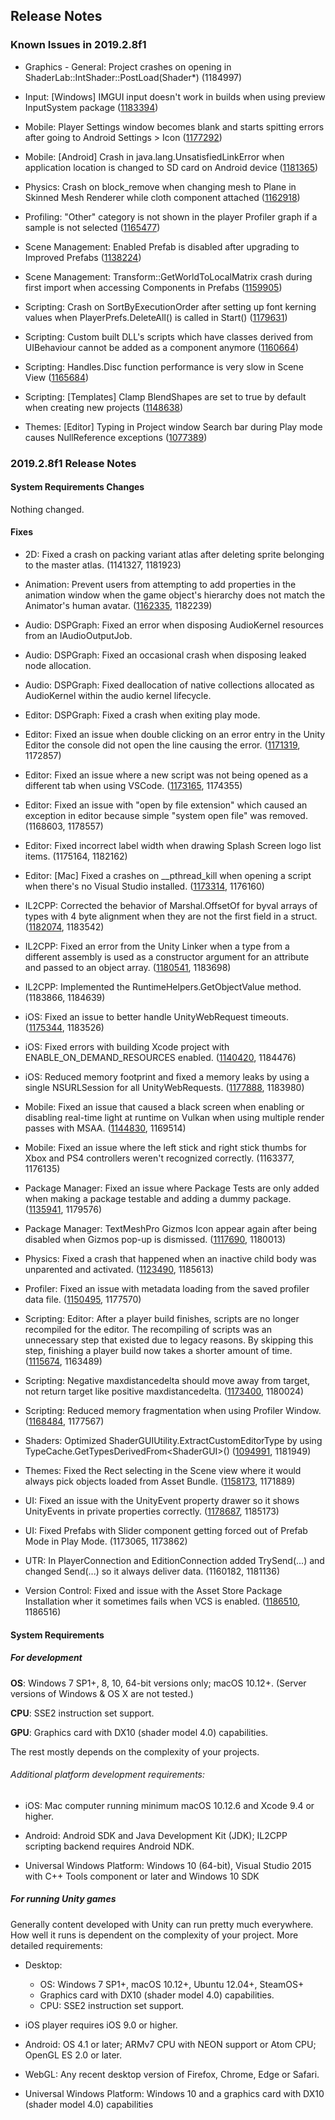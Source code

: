 ## Release Notes

### Known Issues in 2019.2.8f1

-   Graphics - General: Project crashes on opening in ShaderLab::IntShader::PostLoad(Shader\*) (1184997)

-   Input: \[Windows\] IMGUI input doesn\'t work in builds when using preview InputSystem package ([1183394](https://issuetracker.unity3d.com/issues/imgui-input-doesnt-work-in-builds-when-using-preview-inputsystem-package))

-   Mobile: Player Settings window becomes blank and starts spitting errors after going to Android Settings \> Icon ([1177292](https://issuetracker.unity3d.com/issues/player-settings-window-becomes-blank-and-starts-spitting-errors-after-going-to-android-settings-icon))

-   Mobile: \[Android\] Crash in java.lang.UnsatisfiedLinkError when application location is changed to SD card on Android device ([1181365](https://issuetracker.unity3d.com/issues/android-crash-in-java-dot-lang-dot-unsatisfiedlinkerror-when-application-location-is-changed-to-sd-card-on-android-device))

-   Physics: Crash on block_remove when changing mesh to Plane in Skinned Mesh Renderer while cloth component attached ([1162918](https://issuetracker.unity3d.com/issues/crash-on-block-remove-when-changing-mesh-to-plane-in-skinned-mesh-renderer-while-cloth-component-attached))

-   Profiling: \"Other\" category is not shown in the player Profiler graph if a sample is not selected ([1165477](https://issuetracker.unity3d.com/issues/other-category-is-not-shown-in-the-player-profiler-graph-if-a-sample-is-not-selected))

-   Scene Management: Enabled Prefab is disabled after upgrading to Improved Prefabs ([1138224](https://issuetracker.unity3d.com/issues/enabled-prefab-is-disabled-after-upgrading-to-improved-prefabs))

-   Scene Management: Transform::GetWorldToLocalMatrix crash during first import when accessing Components in Prefabs ([1159905](https://issuetracker.unity3d.com/issues/transform-getworldtolocalmatrix-crash-during-first-import-when-accessing-components-in-prefabs))

-   Scripting: Crash on SortByExecutionOrder after setting up font kerning values when PlayerPrefs.DeleteAll() is called in Start() ([1179631](https://issuetracker.unity3d.com/issues/crash-on-sortbyexecutionorder-after-setting-up-font-kerning-values-when-playerprefs-dot-deleteall-is-called-in-start))

-   Scripting: Custom built DLL\'s scripts which have classes derived from UIBehaviour cannot be added as a component anymore ([1160664](https://issuetracker.unity3d.com/issues/custom-built-dlls-that-have-scripts-which-have-classes-derived-from-uibehaviour-cannot-be-added-as-a-component-anymore))

-   Scripting: Handles.Disc function performance is very slow in Scene View ([1165684](https://issuetracker.unity3d.com/issues/handles-dot-disc-function-performance-is-very-slow-in-scene-view))

-   Scripting: \[Templates\] Clamp BlendShapes are set to true by default when creating new projects ([1148638](https://issuetracker.unity3d.com/issues/templates-clamp-blendshapes-are-set-to-true-by-default-when-creating-new-projects))

-   Themes: \[Editor\] Typing in Project window Search bar during Play mode causes NullReference exceptions ([1077389](https://issuetracker.unity3d.com/issues/editor-typing-in-project-window-search-bar-during-play-mode-causes-nullreference-exceptions))

### 2019.2.8f1 Release Notes

#### System Requirements Changes

Nothing changed.

#### Fixes

-   2D: Fixed a crash on packing variant atlas after deleting sprite belonging to the master atlas. (1141327, 1181923)

-   Animation: Prevent users from attempting to add properties in the animation window when the game object\'s hierarchy does not match the Animator\'s human avatar. ([1162335](https://issuetracker.unity3d.com/issues/animation-failing-to-add-animation-property-to-the-parent-of-a-rigged-character), 1182239)

-   Audio: DSPGraph: Fixed an error when disposing AudioKernel resources from an IAudioOutputJob.

-   Audio: DSPGraph: Fixed an occasional crash when disposing leaked node allocation.

-   Audio: DSPGraph: Fixed deallocation of native collections allocated as AudioKernel within the audio kernel lifecycle.

-   Editor: DSPGraph: Fixed a crash when exiting play mode.

-   Editor: Fixed an issue when double clicking on an error entry in the Unity Editor the console did not open the line causing the error. ([1171319](https://issuetracker.unity3d.com/issues/mac-vscode-editor-vscode-does-not-show-the-error-line-when-double-clicking-on-the-error-entry-in-unity-editor-console), 1172857)

-   Editor: Fixed an issue where a new script was not being opened as a different tab when using VSCode. ([1173165](https://issuetracker.unity3d.com/issues/mac-a-new-script-is-not-being-opened-as-a-different-tab-when-using-vscode), 1174355)

-   Editor: Fixed an issue with \"open by file extension\" which caused an exception in editor because simple \"system open file\" was removed. (1168603, 1178557)

-   Editor: Fixed incorrect label width when drawing Splash Screen logo list items. (1175164, 1182162)

-   Editor: \[Mac\] Fixed a crashes on \_\_pthread_kill when opening a script when there\'s no Visual Studio installed. ([1173314](https://issuetracker.unity3d.com/issues/mac-crashes-on-pthread-kill-when-opening-a-script-when-theres-no-visual-studio-installed), 1176160)

-   IL2CPP: Corrected the behavior of Marshal.OffsetOf for byval arrays of types with 4 byte alignment when they are not the first field in a struct. ([1182074](https://issuetracker.unity3d.com/issues/64bit-il2cpp-marshal-dot-offsetof-returns-incorrect-offset), 1183542)

-   IL2CPP: Fixed an error from the Unity Linker when a type from a different assembly is used as a constructor argument for an attribute and passed to an object array. ([1180541](https://issuetracker.unity3d.com/issues/fatal-error-in-unity-cil-linker-for-type-within-attribute-when-building-with-medium-or-high-stripping-level), 1183698)

-   IL2CPP: Implemented the RuntimeHelpers.GetObjectValue method. (1183866, 1184639)

-   iOS: Fixed an issue to better handle UnityWebRequest timeouts. ([1175344](https://issuetracker.unity3d.com/issues/ios-unitywebrequest-dot-sendwebrequest-timeout-property-is-being-ignored-until-the-server-response), 1183526)

-   iOS: Fixed errors with building Xcode project with ENABLE_ON_DEMAND_RESOURCES enabled. ([1140420](https://issuetracker.unity3d.com/issues/ios-odr-xcode-fails-building-project-which-uses-on-demand-resources), 1184476)

-   iOS: Reduced memory footprint and fixed a memory leaks by using a single NSURLSession for all UnityWebRequests. ([1177888](https://issuetracker.unity3d.com/issues/memory-leak-when-sending-unitywebrequests), 1183980)

-   Mobile: Fixed an issue that caused a black screen when enabling or disabling real-time light at runtime on Vulkan when using multiple render passes with MSAA. ([1144830](https://issuetracker.unity3d.com/issues/android-gles3-images-are-rendered-after-a-delay-on-some-devices), 1169514)

-   Mobile: Fixed an issue where the left stick and right stick thumbs for Xbox and PS4 controllers weren\'t recognized correctly. (1163377, 1176135)

-   Package Manager: Fixed an issue where Package Tests are only added when making a package testable and adding a dummy package. ([1135941](https://issuetracker.unity3d.com/issues/package-tests-are-only-added-when-making-a-package-testable-and-adding-a-dummy-package), 1179576)

-   Package Manager: TextMeshPro Gizmos Icon appear again after being disabled when Gizmos pop-up is dismissed. ([1117690](https://issuetracker.unity3d.com/issues/textmeshpro-gizmos-icon-appear-again-after-being-disabled-when-gizmos-pop-up-is-dismissed), 1180013)

-   Physics: Fixed a crash that happened when an inactive child body was unparented and activated. ([1123490](https://issuetracker.unity3d.com/issues/crash-when-moving-a-non-active-rigidbody-into-nested-rigidbodies-and-making-it-active-destroying-the-parent), 1185613)

-   Profiler: Fixed an issue with metadata loading from the saved profiler data file. ([1150495](https://issuetracker.unity3d.com/issues/saving-profiler-data-does-not-save-markers-metadata), 1177570)

-   Scripting: Editor: After a player build finishes, scripts are no longer recompiled for the editor. The recompiling of scripts was an unnecessary step that existed due to legacy reasons. By skipping this step, finishing a player build now takes a shorter amount of time. ([1115674](https://issuetracker.unity3d.com/issues/inconsistent-behaviour-for-reloading-scripting-assemblies-after-building-a-project), 1163489)

-   Scripting: Negative maxdistancedelta should move away from target, not return target like positive maxdistancedelta. ([1173400](https://issuetracker.unity3d.com/issues/vector3-dot-movetowards-returns-target-vector3-when-maxdistancedelta-is-negative-and-greater-than-distance-between-vectors), 1180024)

-   Scripting: Reduced memory fragmentation when using Profiler Window. ([1168484](https://issuetracker.unity3d.com/issues/unity-leaks-memory-when-doing-assertion-with-interpolated-string-when-burst-compilation-is-off-and-profiler-is-recording), 1177567)

-   Shaders: Optimized ShaderGUIUtility.ExtractCustomEditorType by using TypeCache.GetTypesDerivedFrom\<ShaderGUI\>() ([1094991](https://issuetracker.unity3d.com/issues/hdrp-editor-is-lagging-when-modifying-material-properties), 1181949)

-   Themes: Fixed the Rect selecting in the Scene view where it would always pick objects loaded from Asset Bundle. ([1158173](https://issuetracker.unity3d.com/issues/rect-selecting-in-the-scene-view-always-pick-objects-loaded-from-asset-bundle), 1171889)

-   UI: Fixed an issue with the UnityEvent property drawer so it shows UnityEvents in private properties correctly. ([1178687](https://issuetracker.unity3d.com/issues/events-generated-by-the-player-input-component-do-not-have-callbackcontext-set-as-their-parameter-type), 1185173)

-   UI: Fixed Prefabs with Slider component getting forced out of Prefab Mode in Play Mode. (1173065, 1173862)

-   UTR: In PlayerConnection and EditionConnection added TrySend(\...) and changed Send(\...) so it always deliver data. (1160182, 1181136)

-   Version Control: Fixed and issue with the Asset Store Package Installation wher it sometimes fails when VCS is enabled. ([1186510](https://issuetracker.unity3d.com/issues/importing-some-assets-store-packages-fails-while-editor-is-trying-to-import-meta-file), 1186516)

#### System Requirements

##### For development

**OS**: Windows 7 SP1+, 8, 10, 64-bit versions only; macOS 10.12+. (Server versions of Windows & OS X are not tested.)

**CPU**: SSE2 instruction set support.

**GPU**: Graphics card with DX10 (shader model 4.0) capabilities.

The rest mostly depends on the complexity of your projects.

###### Additional platform development requirements:

-   iOS: Mac computer running minimum macOS 10.12.6 and Xcode 9.4 or higher.

-   Android: Android SDK and Java Development Kit (JDK); IL2CPP scripting backend requires Android NDK.

-   Universal Windows Platform: Windows 10 (64-bit), Visual Studio 2015 with C++ Tools component or later and Windows 10 SDK

##### For running Unity games

Generally content developed with Unity can run pretty much everywhere. How well it runs is dependent on the complexity of your project. More detailed requirements:

-   Desktop:

    -   OS: Windows 7 SP1+, macOS 10.12+, Ubuntu 12.04+, SteamOS+
    -   Graphics card with DX10 (shader model 4.0) capabilities.
    -   CPU: SSE2 instruction set support.

-   iOS player requires iOS 9.0 or higher.

-   Android: OS 4.1 or later; ARMv7 CPU with NEON support or Atom CPU; OpenGL ES 2.0 or later.

-   WebGL: Any recent desktop version of Firefox, Chrome, Edge or Safari.

-   Universal Windows Platform: Windows 10 and a graphics card with DX10 (shader model 4.0) capabilities
